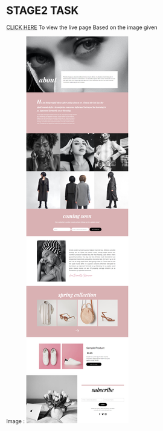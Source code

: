 # STAGE2 TASK

[CLICK HERE](h) To view the live page
Based on the image given

Image : ![Design image](screencapture-nicepage-html-website-builder-preview-fashion-every-day-414109-2021-09-02-11_29_44.png)